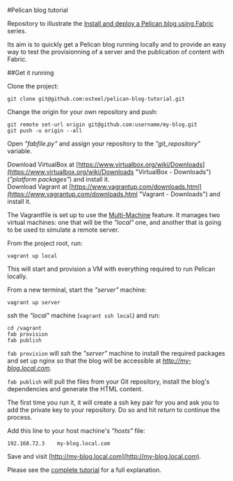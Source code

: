 #Pelican blog tutorial

Repository to illustrate the [Install and deploy a Pelican blog using Fabric](http://blog.osteel.me/posts/2015/02/24/install-and-deploy-a-pelican-blog-using-fabric-part-1-local-environment.html "Install and deploy a Pelican blog using Fabric") series.

Its aim is to quickly get a Pelican blog running locally and to provide an easy way to test the provisionning of a server and the publication of content with Fabric.

##Get it running

Clone the project:

    git clone git@github.com:osteel/pelican-blog-tutorial.git

Change the origin for your own repository and push:

    git remote set-url origin git@github.com:username/my-blog.git
    git push -u origin --all

Open *"fabfile.py"* and assign your repository to the *"git_repository"* variable.

Download VirtualBox at [https://www.virtualbox.org/wiki/Downloads](https://www.virtualbox.org/wiki/Downloads "VirtualBox - Downloads") (*"platform packages"*) and install it.  
Download Vagrant at [https://www.vagrantup.com/downloads.html](https://www.vagrantup.com/downloads.html "Vagrant - Downloads") and install it.

The Vagrantfile is set up to use the [Multi-Machine](https://docs.vagrantup.com/v2/multi-machine/index.html "Vagrant documentation - Multi-Machine") feature. It manages two virtual machines: one that will be the *"local"* one, and another that is going to be used to simulate a remote server.

From the project root, run:

    vagrant up local

This will start and provision a VM with everything required to run Pelican locally.

From a new terminal, start the *"server"* machine:

    vagrant up server

*ssh* the *"local"* machine (`vagrant ssh local`) and run:

    cd /vagrant
    fab provision
    fab publish

`fab provision` will *ssh* the *"server"* machine to install the required packages and set up nginx so that the blog will be accessible at *http://my-blog.local.com*.

`fab publish` will pull the files from your Git repository, install the blog's dependencies and generate the HTML content.

The first time you run it, it will create a ssh key pair for you and ask you to add the private key to your repository. Do so and hit *return* to continue the process.

Add this line to your host machine's *"hosts"* file:

    192.168.72.3    my-blog.local.com

Save and visit [http://my-blog.local.com](http://my-blog.local.com).

Please see the [complete tutorial](http://blog.osteel.me/posts/2015/02/24/install-and-deploy-a-pelican-blog-using-fabric-part-1-local-environment.html "Install and deploy a Pelican blog using Fabric") for a full explanation.